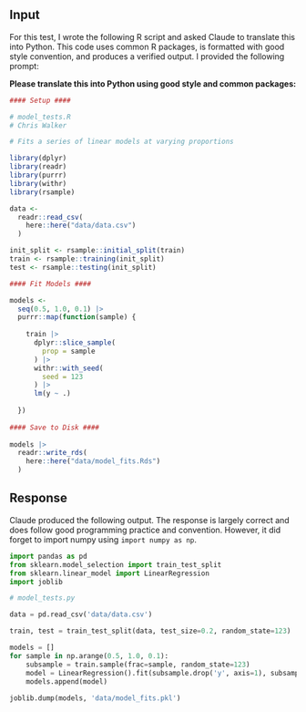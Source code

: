 ## Input

For this test, I wrote the following R script and asked Claude to translate this
into Python. This code uses common R packages, is formatted with good style
convention, and produces a verified output. I provided the following prompt:

**Please translate this into Python using good style and common packages:**

```R
#### Setup ####

# model_tests.R
# Chris Walker

# Fits a series of linear models at varying proportions

library(dplyr)
library(readr)
library(purrr)
library(withr)
library(rsample)

data <-
  readr::read_csv(
    here::here("data/data.csv")
  )

init_split <- rsample::initial_split(train)
train <- rsample::training(init_split)
test <- rsample::testing(init_split)

#### Fit Models ####

models <-
  seq(0.5, 1.0, 0.1) |>
  purrr::map(function(sample) {
  
    train |>
      dplyr::slice_sample(
        prop = sample
      ) |>
      withr::with_seed(
        seed = 123
      ) |>
      lm(y ~ .)
  
  })
  
#### Save to Disk ####
  
models |>
  readr::write_rds(
    here::here("data/model_fits.Rds")
  )

```

## Response

Claude produced the following output. The response is largely correct and does
follow good programming practice and convention. However, it did forget to
import numpy using `import numpy as np`.

```python
import pandas as pd
from sklearn.model_selection import train_test_split
from sklearn.linear_model import LinearRegression
import joblib

# model_tests.py

data = pd.read_csv('data/data.csv')

train, test = train_test_split(data, test_size=0.2, random_state=123)

models = []
for sample in np.arange(0.5, 1.0, 0.1):
    subsample = train.sample(frac=sample, random_state=123)
    model = LinearRegression().fit(subsample.drop('y', axis=1), subsample['y'])
    models.append(model)
    
joblib.dump(models, 'data/model_fits.pkl')
```
